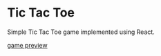 # Tic Tac Toe 

Simple Tic Tac Toe game implemented using React.

[game preview](https://user-images.githubusercontent.com/46082779/204152952-d58c69e5-a0d2-46ce-85c5-477d277349c5.webm)
